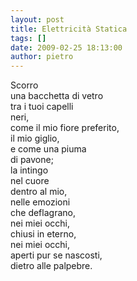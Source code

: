 ```yaml
---
layout: post
title: Elettricità Statica
tags: []
date: 2009-02-25 18:13:00
author: pietro
---
```

Scorro<br/>una bacchetta di vetro<br/>tra i tuoi capelli<br/>neri,<br/>come il mio fiore preferito,<br/>il mio giglio,<br/>e come una piuma<br/>di pavone;<br/>la intingo<br/>nel cuore<br/>dentro al mio,<br/>nelle emozioni<br/>che deflagrano,<br/>nei miei occhi,<br/>chiusi in eterno,<br/>nei miei occhi,<br/>aperti pur se nascosti,<br/>dietro alle palpebre.
